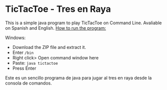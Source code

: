 # TicTacToe - Tres en Raya
This is a simple java program to play TicTacToe on Command Line. Avaliable on Spanish and English. [How to run the program:](https://stackoverflow.com/questions/5757189/how-do-i-run-java-class-files)

 Windows:
* Download the ZIP file and extract it.
* Enter ```/bin```
* Right click> Open command window here
* Paste: ```java tictactoe```
* Press Enter

Este es un sencillo programa de java para jugar al tres en raya desde la consola de comandos.
